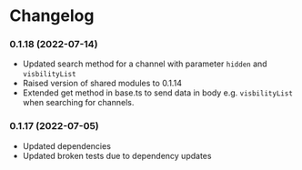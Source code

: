 # Changelog

### 0.1.18 (2022-07-14)

- Updated search method for a channel with parameter `hidden` and `visbilityList`
- Raised version of shared modules to 0.1.14
- Extended get method in base.ts to send data in body e.g. `visbilityList` when searching for channels.

### 0.1.17 (2022-07-05)

- Updated dependencies
- Updated broken tests due to dependency updates
